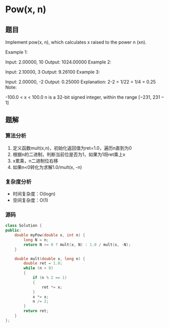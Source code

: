 #  Pow(x, n)
## 题目
Implement pow(x, n), which calculates x raised to the power n (xn).

Example 1:

Input: 2.00000, 10
Output: 1024.00000
Example 2:

Input: 2.10000, 3
Output: 9.26100
Example 3:

Input: 2.00000, -2
Output: 0.25000
Explanation: 2-2 = 1/22 = 1/4 = 0.25
Note:

-100.0 < x < 100.0
n is a 32-bit signed integer, within the range [−231, 231 − 1]

## 题解
### 算法分析
1. 定义函数mult(x,n)，初始化返回值为ret=1.0，遍历n直到为0
2. 根据n的二进制，判断当前位是否为1，如果为1将ret乘上x
3. x累乘，n二进制位右移
4. 如果n<0转化为求解1.0/mult(x, -n)
### 复杂度分析
+ 时间复杂度：O(logn)
+ 空间复杂度：O(1)
### 源码
```C++ []
class Solution {
public:
    double myPow(double x, int n) {
        long N = n;
        return N >= 0 ? mult(x, N) : 1.0 / mult(x, -N);
    }

    double mult(double x, long n) {
        double ret = 1.0;
        while (n > 0)
        {
            if (n % 2 == 1) 
            {
                ret *= x;
            }
            x *= x;
            n /= 2;
        }
        return ret;
    }
};
